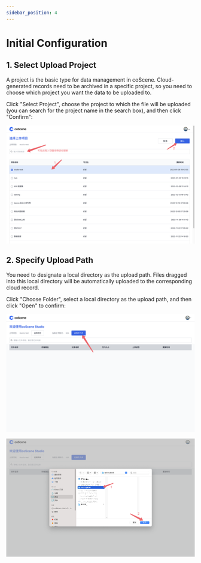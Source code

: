 ```yaml
---
sidebar_position: 4
---
```


# Initial Configuration

## 1. Select Upload Project

A project is the basic type for data management in coScene. Cloud-generated records need to be archived in a specific project, so you need to choose which project you want the data to be uploaded to.

Click "Select Project", choose the project to which the file will be uploaded (you can search for the project name in the search box), and then click "Confirm":

![config-studio-1](./img/config-studio-1.png)

## 2. Specify Upload Path

You need to designate a local directory as the upload path. Files dragged into this local directory will be automatically uploaded to the corresponding cloud record.

Click "Choose Folder", select a local directory as the upload path, and then click "Open" to confirm:

![config-studio-2](./img/config-studio-2.png)

![config-studio-3](./img/config-studio-3.png)
